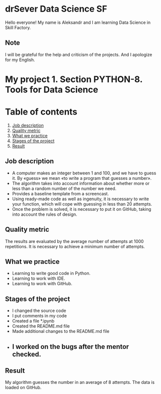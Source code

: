# drSever Data Science SF
Hello everyone! My name is Aleksandr and I am learning Data Science in Skill Factory.
## Note
I will be grateful for the help and criticism of the projects. And I apologize for my English.

# My project 1. Section PYTHON-8. Tools for Data Science
# Table of contents
1. [Job description](https://github.com/drSever/drSever_data_science/tree/main/my_project_1#Job-description)
2. [Quality metric](https://github.com/drSever/drSever_data_science/tree/main/my_project_1#Quality-metric)
3. [What we practice](https://github.com/drSever/drSever_data_science/tree/main/my_project_1#What-we-practice)
4. [Stages of the project](https://github.com/drSever/drSever_data_science/tree/main/my_project_1#Stages-of-the-project)
5. [Result](https://github.com/drSever/drSever_data_science/tree/main/my_project_1#Result)

## Job description

- A computer makes an integer between 1 and 100, and we have to guess it. By «guess» we mean «to write a program that guesses a number».
- The algorithm takes into account information about whether more or less than a random number of the number we need.
- Provides a baseline template from a screencast.
- Using ready-made code as well as ingenuity, it is necessary to write your function, which will cope with guessing in less than 20 attempts.
- Once the problem is solved, it is necessary to put it on GitHub, taking into account the rules of design.

## Quality metric

The results are evaluated by the average number of attempts at 1000 repetitions. It is necessary to achieve a minimum number of attempts.

## What we practice

- Learning to write good code in Python.
- Learning to work with IDE.
- Learning to work with GitHub.

## Stages of the project

- I changed the source code
- I put comments in my code
- Created a file *.ipynb
- Created the README.md file
- Made additional changes to the README.md file
- ## I worked on the bugs after the mentor checked.

## Result

My algorithm guesses the number in an average of 8 attempts. The data is loaded on GitHub.

